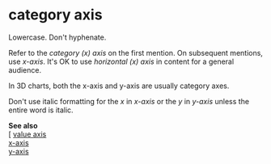# category axis

Lowercase. Don't hyphenate.

Refer to the *category (x) axis* on the first mention. On subsequent mentions, use *x-axis*. It's OK to use *horizontal (x) axis* in content for a general audience.

In 3D charts, both the x-axis and y-axis are usually category axes.

Don't use italic formatting for the *x* in *x-axis* or the *y* in *y-axis* unless the entire word is italic.

**See also**  
 [
[value axis](../v/value-axis.md)  
[x-axis](../x/x-axis.md)  
[y-axis](../y/y-axis.md)

